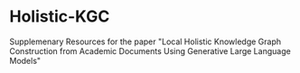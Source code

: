# Holistic-KGC
Supplemenary Resources for the paper "Local Holistic Knowledge Graph Construction from Academic Documents Using Generative Large Language Models"
